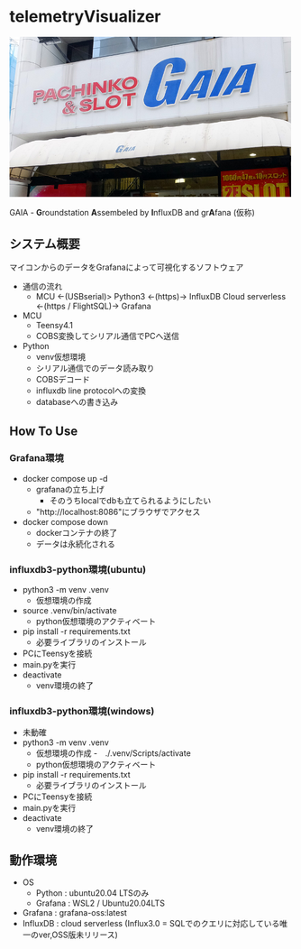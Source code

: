 # telemetryVisualizer



<img src="./docs/p231102p03.jpg" width="500">

GAIA - **G**roundstation **A**ssembeled by **I**nfluxDB and gr**A**fana (仮称)

## システム概要
マイコンからのデータをGrafanaによって可視化するソフトウェア

- 通信の流れ
    - MCU <-(USBserial)> Python3 <-(https)-> InfluxDB Cloud serverless <-(https / FlightSQL)-> Grafana
- MCU
    - Teensy4.1
    - COBS変換してシリアル通信でPCへ送信
- Python
    - venv仮想環境
    - シリアル通信でのデータ読み取り
    - COBSデコード
    - influxdb line protocolへの変換
    - databaseへの書き込み

## How To Use
### Grafana環境
- docker compose up -d
    - grafanaの立ち上げ
        - そのうちlocalでdbも立てられるようにしたい
    - "http://localhost:8086"にブラウザでアクセス
- docker compose down
    - dockerコンテナの終了
    - データは永続化される
### influxdb3-python環境(ubuntu)
- python3 -m venv .venv
    - 仮想環境の作成
- source .venv/bin/activate
    - python仮想環境のアクティベート
- pip install -r requirements.txt
    - 必要ライブラリのインストール
- PCにTeensyを接続
- main.pyを実行
- deactivate
    - venv環境の終了
### influxdb3-python環境(windows)
- 未動確
- python3 -m venv .venv
    - 仮想環境の作成
-　./.venv/Scripts/activate
    - python仮想環境のアクティベート
- pip install -r requirements.txt
    - 必要ライブラリのインストール
- PCにTeensyを接続
- main.pyを実行
- deactivate
    - venv環境の終了
## 動作環境
- OS
    - Python : ubuntu20.04 LTSのみ
    - Grafana : WSL2 / Ubuntu20.04LTS 
- Grafana : grafana-oss:latest
- InfluxDB : cloud serverless (Influx3.0 = SQLでのクエリに対応している唯一のver,OSS版未リリース)
